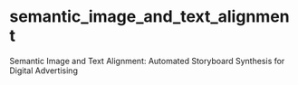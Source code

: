 # semantic_image_and_text_alignment
Semantic Image and Text Alignment: Automated Storyboard Synthesis for Digital Advertising
